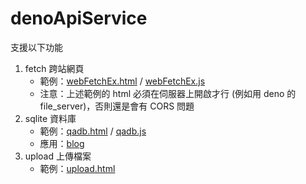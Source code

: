 # denoApiService

支援以下功能

1. fetch 跨站網頁
    * 範例：[webFetchEx.html](test/webFetchEx.html) / [webFetchEx.js](test/webFetchEx.js)
    * 注意：上述範例的 html 必須在伺服器上開啟才行 (例如用 deno 的 file_server)，否則還是會有 CORS 問題
2. sqlite 資料庫
    * 範例：[qadb.html](./test/qadb.html) / [qadb.js](./test/qadb.js) 
    * 應用：[blog](./blog/index.html)
3. upload 上傳檔案
    * 範例：[upload.html](./test/upload.html)
